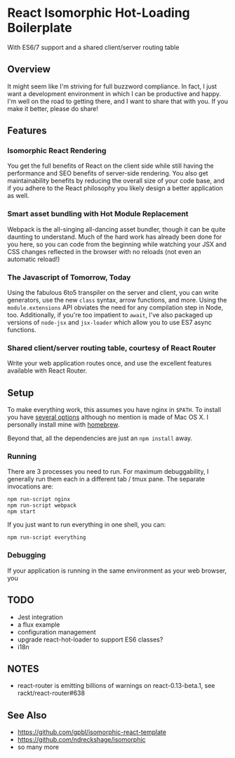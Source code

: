 # React Isomorphic Hot-Loading Boilerplate

With ES6/7 support and a shared client/server routing table


## Overview

It might seem like I'm striving for full buzzword compliance. In fact, I just want a
development environment in which I can be productive and happy. I'm well on the road
to getting there, and I want to share that with you. If you make it better, please do
share!


## Features

### Isomorphic React Rendering

You get the full benefits of React on the client side while still having the performance
and SEO benefits of server-side rendering. You also get maintainability benefits by
reducing the overall size of your code base, and if you adhere to the React philosophy
you likely design a better application as well.

### Smart asset bundling with Hot Module Replacement

Webpack is the all-singing all-dancing asset bundler, though it can be quite daunting
to understand. Much of the hard work has already been done for you here, so you can code
from the beginning while watching your JSX and CSS changes reflected in the browser with
no reloads (not even an automatic reload!)

### The Javascript of Tomorrow, Today

Using the fabulous 6to5 transpiler on the server and client, you can write generators,
use the new `class` syntax, arrow functions, and more. Using the `module.extensions` API
obviates the need for any compilation step in Node, too. Additionally, if you're too
impatient to `await`, I've also packaged up versions of `node-jsx` and `jsx-loader` which
allow you to use ES7 async functions.

### Shared client/server routing table, courtesy of React Router

Write your web application routes once, and use the excellent features available with
React Router.


## Setup

To make everything work, this assumes you have nginx in `$PATH`. To install you have
[several options](http://wiki.nginx.org/Install) although no mention is made of Mac OS X.
I personally install mine with [homebrew](http://brew.sh).

Beyond that, all the dependencies are just an `npm install` away.

### Running

There are 3 processes you need to run. For maximum debuggability, I generally run them
each in a different tab / tmux pane. The separate invocations are:

```
npm run-script nginx
npm run-script webpack
npm start
```

If you just want to run everything in one shell, you can:

```
npm run-script everything
```

### Debugging

If your application is running in the same environment as your web browser, you

## TODO

- Jest integration
- a flux example
- configuration management
- upgrade react-hot-loader to support ES6 classes?
- i18n


## NOTES

- react-router is emitting billions of warnings on react-0.13-beta.1, see rackt/react-router#638


## See Also

- https://github.com/gpbl/isomorphic-react-template
- https://github.com/ndreckshage/isomorphic
- so many more

